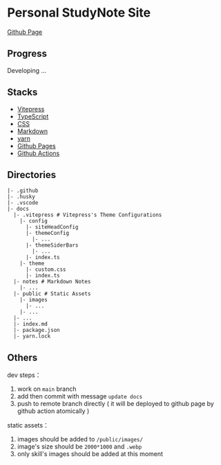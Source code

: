 # Personal StudyNote Site

[Github Page](https://github.com/BlaxBerry/my-studynotes)

## Progress

Developing ...

## Stacks

- [Vitepress]()
- [TypeScript]()
- [CSS]()
- [Markdown]()
- [yarn]()
- [Github Pages]()
- [Github Actions]()

## Directories

```shell
|- .github
|- .husky
|- .vscode
|- docs
  |- .vitepress # Vitepress's Theme Configurations
    |- config
      |- siteHeadConfig
      |- themeConfig
        |- ...
      |- themeSiderBars
        |- ...
      |- index.ts
    |- theme
      |- custom.css
      |- index.ts
  |- notes # Markdown Notes
    |- ...
  |- public # Static Assets
    |- images
      |- ...
    |- ...
  |- ...
  |- index.md
  |- package.json
  |- yarn.lock
```

## Others

dev steps：

1. work on `main` branch
2. add then commit with message `update docs`
3. push to remote branch directly ( it will be deployed to github page by github action atomically )

static assets：

1. images should be added to `/public/images/`
2. image's size should be `2000*1000` and `.webp`
3. only skill's images should be added at this moment
